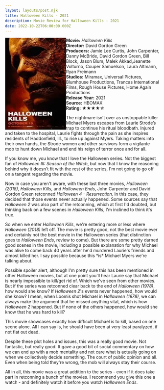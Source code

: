 ```yaml
---
layout: layouts/post.njk
title: Halloween Kills - 2021
description: Movie Review for Halloween Kills - 2021
date: 2022-10-22T06:00:00.000Z
---
```

<section class="review__info">

<img loading="lazy" class="movie__poster" src="/static/images/movie/halloweenkills2021.webp" alt="Movie Poster for Halloween Kills 2021" width="199" height="300" align="left">
    
<strong>Movie:</strong> <em>Halloween Kills</em><br>
<strong>Director:</strong> David Gordon Green<br>
<strong>Producers:</strong> Jamie Lee Curtis, John Carpenter, Danny McBride, David Gordon Green, Bill Block, Jason Blum, Malek Akkad,Jeanette Volturno, Couper Samuelson, Laura Altmann, Ryan Freimann<br>
<strong>Studios:</strong> Miramax, Universal Pictures, Blumhouse Productions, Trancas International Films, Rough House Pictures, Home Again Productions <br>
<strong>Release Year:</strong> 2021<br>
<strong>Source:</strong> HBOMAX<br>
<strong>Rating:</strong> &#9733;&#9733;&#9733;&#9733;&#9734;
    
<p class="review__description">The nightmare isn’t over as unstoppable killer Michael Myers escapes from Laurie Strode’s trap to continue his ritual bloodbath. Injured and taken to the hospital, Laurie fights through the pain as she inspires residents of Haddonfield, Ill., to rise up against Myers. Taking matters into their own hands, the Strode women and other survivors form a vigilante mob to hunt down Michael and end his reign of terror once and for all.</p>
</section>

If you know me, you know that I love the Halloween series. Not the biggest fan of *Halloween III: Season of the Witch*, but now that I know the reasoning behind why it doesn't fit with the rest of the series, I'm not going to go off on a tangent regarding the movie. 

N﻿ow in case you aren't aware, with these last three movies, *Halloween (2018)*, *Halloween Kills*, and *Halloween Ends*, John Carpenter and David Gordon Green retconned *Halloween 4 - Resurrection*. In this case, they decided that those events never actually happened. Some sources say that *Halloween 2* was also part of the retconning, which at first I'd doubted, but thinking back on a few scenes in *Halloween Kills*, I'm inclined to think it's true. 

S﻿o when we enter *Halloween Kills*, we're entering more or less where *Halloween (2018)* left off. The movie is pretty good, not the best movie ever and certainly not the best movie in the Halloween series (that distinction goes to *Halloween Ends*, review to come). But there are some pretty darned good scenes in the movie, including a possible explanation for why Michael was alive to come back 40 years after he'd murdered Laurie's friends and almost killed her. I say possible because this \*is\* Michael Myers we're talking about. 

Possible spoiler alert, although I'm pretty sure this has been mentioned in other Halloween movies, but at one point you'll hear Laurie say that Michael is nearly impossible to kill/get rid of. Which we've seen from other movies. But if the series was retconned clear back to the end of *Halloween (1978)*, how would she know? If *Halloween 2*'s events never happened, how would she know? I mean, when Loomis shot Michael in *Halloween (1978)*, we can always make the argument that he missed anything vital, which is how *Halloween 2* happened. But if none of the others happened, how would she know that he was hard to kill?

T﻿his movie showcases exactly how difficult Michael is to kill, based on one scene alone. All I can say is, he should have been at very least paralyzed, if not flat out dead.

Despite these plot holes and issues, this was a really good movie. Not fantastic, but really good. It gave a good bit of social commentary on how we can end up with a mob mentality and not care what is actually going on when we collectively decide something. The court of public opinion and all. Even when being told they're wrong, the mob will always stay their course. 

A﻿ll in all, this movie was a great addition to the series - even if it does take part in retconning a bunch of the movies. I recommend you give this one a watch - and definitely watch it before you watch *Halloween Ends*.
